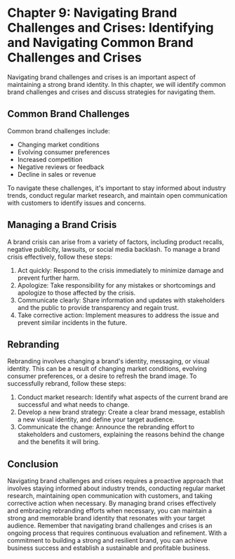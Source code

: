 Chapter 9: Navigating Brand Challenges and Crises: Identifying and Navigating Common Brand Challenges and Crises
================================================================================================================

Navigating brand challenges and crises is an important aspect of maintaining a strong brand identity. In this chapter, we will identify common brand challenges and crises and discuss strategies for navigating them.

Common Brand Challenges
-----------------------

Common brand challenges include:

* Changing market conditions
* Evolving consumer preferences
* Increased competition
* Negative reviews or feedback
* Decline in sales or revenue

To navigate these challenges, it's important to stay informed about industry trends, conduct regular market research, and maintain open communication with customers to identify issues and concerns.

Managing a Brand Crisis
-----------------------

A brand crisis can arise from a variety of factors, including product recalls, negative publicity, lawsuits, or social media backlash. To manage a brand crisis effectively, follow these steps:

1. Act quickly: Respond to the crisis immediately to minimize damage and prevent further harm.
2. Apologize: Take responsibility for any mistakes or shortcomings and apologize to those affected by the crisis.
3. Communicate clearly: Share information and updates with stakeholders and the public to provide transparency and regain trust.
4. Take corrective action: Implement measures to address the issue and prevent similar incidents in the future.

Rebranding
----------

Rebranding involves changing a brand's identity, messaging, or visual identity. This can be a result of changing market conditions, evolving consumer preferences, or a desire to refresh the brand image. To successfully rebrand, follow these steps:

1. Conduct market research: Identify what aspects of the current brand are successful and what needs to change.
2. Develop a new brand strategy: Create a clear brand message, establish a new visual identity, and define your target audience.
3. Communicate the change: Announce the rebranding effort to stakeholders and customers, explaining the reasons behind the change and the benefits it will bring.

Conclusion
----------

Navigating brand challenges and crises requires a proactive approach that involves staying informed about industry trends, conducting regular market research, maintaining open communication with customers, and taking corrective action when necessary. By managing brand crises effectively and embracing rebranding efforts when necessary, you can maintain a strong and memorable brand identity that resonates with your target audience. Remember that navigating brand challenges and crises is an ongoing process that requires continuous evaluation and refinement. With a commitment to building a strong and resilient brand, you can achieve business success and establish a sustainable and profitable business.

